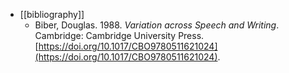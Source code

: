 - [[bibliography]]
	- Biber, Douglas. 1988. *Variation across Speech and Writing*. Cambridge: Cambridge University Press. [https://doi.org/10.1017/CBO9780511621024](https://doi.org/10.1017/CBO9780511621024).